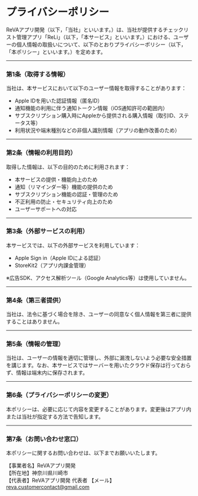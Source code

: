 # プライバシーポリシー

ReVAアプリ開発（以下，「当社」といいます。）は、当社が提供するチェックリスト管理アプリ「ReLi」（以下，「本サービス」といいます。）における、ユーザーの個人情報の取扱いについて、以下のとおりプライバシーポリシー（以下，「本ポリシー」といいます。）を定めます。

---

### 第1条（取得する情報）

当社は、本サービスにおいて以下のユーザー情報を取得することがあります：

- Apple IDを用いた認証情報（匿名ID）
- 通知機能の利用に伴う通知トークン情報（iOS通知許可の範囲内）
- サブスクリプション購入時にAppleから提供される購入情報（取引ID、ステータス等）
- 利用状況や端末種別などの非個人識別情報（アプリの動作改善のため）

---

### 第2条（情報の利用目的）

取得した情報は、以下の目的のために利用されます：

- 本サービスの提供・機能向上のため
- 通知（リマインダー等）機能の提供のため
- サブスクリプション機能の認証・管理のため
- 不正利用の防止・セキュリティ向上のため
- ユーザーサポートへの対応

---

### 第3条（外部サービスの利用）

本サービスでは、以下の外部サービスを利用しています：

- Apple Sign in（Apple IDによる認証）
- StoreKit2（アプリ内課金管理）

※広告SDK、アクセス解析ツール（Google Analytics等）は使用していません。

---

### 第4条（第三者提供）

当社は、法令に基づく場合を除き、ユーザーの同意なく個人情報を第三者に提供することはありません。

---

### 第5条（情報の管理）

当社は、ユーザーの情報を適切に管理し、外部に漏洩しないよう必要な安全措置を講じます。なお、本サービスではサーバーを用いたクラウド保存は行っておらず、情報は端末内に保存されます。

---

### 第6条（プライバシーポリシーの変更）

本ポリシーは、必要に応じて内容を変更することがあります。変更後はアプリ内または当社が指定する方法で告知します。

---

### 第7条（お問い合わせ窓口）

本ポリシーに関するお問い合わせは、以下までお願いいたします。

【事業者名】ReVAアプリ開発  
【所在地】神奈川県川崎市  
【代表者】ReVAアプリ開発 代表者 
【メール】reva.customercontact@gmail.com
